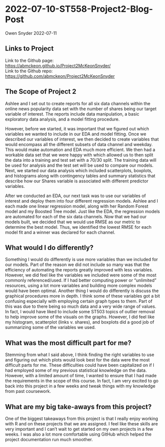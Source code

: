 2022-07-10-ST558-Project2-Blog-Post
================
Owen Snyder
2022-07-11

## Links to Project

Link to the Github page:
<https://abmckeon.github.io/Project2McKeonSnyder/>  
Link to the Github repo:
<https://github.com/abmckeon/Project2McKeonSnyder>

## The Scope of Project 2

Ashlee and I set out to create reports for all six data channels within
the online news popularity data set with the number of shares being our
target variable of interest. The reports include data manipulation, a
basic exploratory data analysis, and a model fitting procedure.

However, before we started, it was important that we figured out which
variables we wanted to include in our EDA and model fitting. Once we
described our variables of interest, we then decided to create variables
that would encompass all the different subsets of data channel and
weekday. This would make automation and EDA much more efficient. We then
had a workable data set that we were happy with which allowed us to then
split the data into a training and test set with a 70/30 split. The
training data will be used for analysis and the test set will be used to
compare our models. Next, we started our data analysis which included
scatterplots, boxplots, and histograms along with contingency tables and
summary statistics that describe how our Shares variable is associated
with different predictor variables.

After we conducted an EDA, our next task was to use our variables of
interest and deploy them into four different regression models. Ashlee
and I each made one linear regression model, along with her Random
Forest model and my Boosted Tree model. Just like the EDA, the
regression models are automated for each of the six data channels. Now
that we had our models built, we decided that we would use RMSE as our
metric to determine the best model. Thus, we identified the lowest RMSE
for each model fit and a winner was declared for each channel.

## What would I do differently?

Something I would do differently is use more variables than we included
for our models. Part of the reason we did not include so many was that
the efficiency of automating the reports greatly improved with less
variables. However, we did feel like the variables we included were some
of the most commonly referenced/used. If I had better computing power or
“unlimited” resources, using a lot more variables and building more
complex models would have been optimal. Another thing I would do
differently is discuss the graphical procedures more in depth. I think
some of these variables got a bit confusing especially with employing
certain graph types to them. Part of this was due to there being so much
data and a very wide range of values. In fact, I would have liked to
include some ST503 topics of outlier removal to help improve some of the
visuals on the graphs. However, I did feel like my histogram,
scatterplot (links v. shares), and boxplots did a good job of
summarizing some of the variables we used.

## What was the most difficult part for me?

Stemming from what I said above, I think finding the right variables to
use and figuring out which plots would look best for the data were the
most difficult parts for me. These difficulties could have been
capitalized on if I had employed some of my previous statistical
knowledge on the data. However, with a limited amount of time, I wanted
to ensure that I had made the requirements in the scope of this course.
In fact, I am very excited to go back into this project in a few weeks
and tweak things with my knowledge from past coursework.

## What are my big take-aways from this project?

One of the biggest takeaways from this project is that I really enjoy
working with R and on these projects that we are assigned. I feel like
these skills are very important and I can’t wait to get started on my
own projects in a few weeks. I was also a lot more comfortable using
GitHub which helped the project documentation run much smoother.
